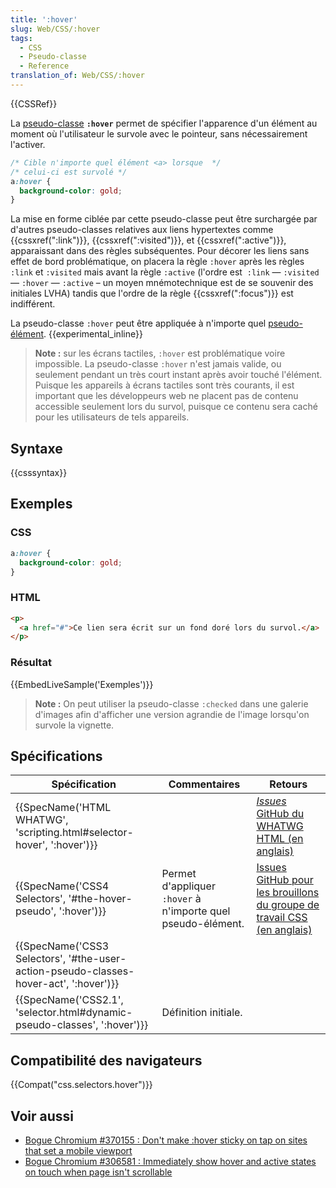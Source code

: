 ```yaml
---
title: ':hover'
slug: Web/CSS/:hover
tags:
  - CSS
  - Pseudo-classe
  - Reference
translation_of: Web/CSS/:hover
---
```

{{CSSRef}}

La [pseudo-classe](/fr/docs/Web/CSS/Pseudo-classes) **`:hover`** permet de spécifier l'apparence d'un élément au moment où l'utilisateur le survole avec le pointeur, sans nécessairement l'activer.

```css
/* Cible n'importe quel élément <a> lorsque  */
/* celui-ci est survolé */
a:hover {
  background-color: gold;
}
```

La mise en forme ciblée par cette pseudo-classe peut être surchargée par d'autres pseudo-classes relatives aux liens hypertextes comme {{cssxref(":link")}}, {{cssxref(":visited")}}, et {{cssxref(":active")}}, apparaissant dans des règles subséquentes. Pour décorer les liens sans effet de bord problématique, on placera la règle `:hover` après les règles `:link` et `:visited` mais avant la règle `:active` (l'ordre est  `:link` — `:visited` — `:hover` — `:active` – un moyen mnémotechnique est de se souvenir des initiales LVHA) tandis que l'ordre de la règle {{cssxref(":focus")}} est indifférent.

La pseudo-classe `:hover` peut être appliquée à n'importe quel [pseudo-élément](/fr/docs/Web/CSS/Pseudo-elements). {{experimental_inline}}

> **Note :** sur les écrans tactiles, `:hover` est problématique voire impossible. La pseudo-classe `:hover` n'est jamais valide, ou seulement pendant un très court instant après avoir touché l'élément. Puisque les appareils à écrans tactiles sont très courants, il est important que les développeurs web ne placent pas de contenu accessible seulement lors du survol, puisque ce contenu sera caché pour les utilisateurs de tels appareils.

## Syntaxe

{{csssyntax}}

## Exemples

### CSS

```css
a:hover {
  background-color: gold;
}
```

### HTML

```html
<p>
  <a href="#">Ce lien sera écrit sur un fond doré lors du survol.</a>
</p>
```

### Résultat

{{EmbedLiveSample('Exemples')}}

> **Note :** On peut utiliser la pseudo-classe `:checked` dans une galerie d'images afin d'afficher une version agrandie de l'image lorsqu'on survole la vignette.

## Spécifications

| Spécification                                                                                                    | Commentaires                                                 | Retours                                                                                                               |
| ---------------------------------------------------------------------------------------------------------------- | ------------------------------------------------------------ | --------------------------------------------------------------------------------------------------------------------- |
| {{SpecName('HTML WHATWG', 'scripting.html#selector-hover', ':hover')}}                     |                                                              | [_Issues_ GitHub du WHATWG HTML (en anglais)](https://github.com/whatwg/html/issues)                                  |
| {{SpecName('CSS4 Selectors', '#the-hover-pseudo', ':hover')}}                                 | Permet d'appliquer `:hover` à n'importe quel pseudo-élément. | [Issues GitHub pour les brouillons du groupe de travail CSS (en anglais)](https://github.com/w3c/csswg-drafts/issues) |
| {{SpecName('CSS3 Selectors', '#the-user-action-pseudo-classes-hover-act', ':hover')}} |                                                              |                                                                                                                       |
| {{SpecName('CSS2.1', 'selector.html#dynamic-pseudo-classes', ':hover')}}                 | Définition initiale.                                         |                                                                                                                       |

## Compatibilité des navigateurs

{{Compat("css.selectors.hover")}}

## Voir aussi

- [Bogue Chromium #370155 : Don't make :hover sticky on tap on sites that set a mobile viewport](https://code.google.com/p/chromium/issues/detail?id=370155)
- [Bogue Chromium #306581 : Immediately show hover and active states on touch when page isn't scrollable](https://code.google.com/p/chromium/issues/detail?id=306581)
